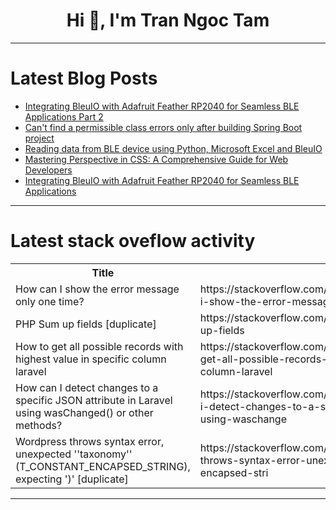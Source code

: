 <h1 align="center">Hi 👋, I'm Tran Ngoc Tam</h1>

---

# Latest Blog Posts 
<!-- BLOG-POST-LIST:START -->
- [Integrating BleuIO with Adafruit Feather RP2040 for Seamless BLE Applications Part 2](https://dev.to/bleuiot/integrating-bleuio-with-adafruit-feather-rp2040-for-seamless-ble-applications-part-2-1o1e)
- [Can&#39;t find a permissible class errors only after building Spring Boot project](https://dev.to/emine_tekcan_9628ffbf4770/cant-find-a-permissible-class-errors-only-after-building-spring-boot-project-4m4b)
- [Reading data from BLE device using Python, Microsoft Excel and BleuIO](https://dev.to/bleuiot/reading-data-from-ble-device-using-python-microsoft-excel-and-bleuio-24jg)
- [Mastering Perspective in CSS: A Comprehensive Guide for Web Developers](https://dev.to/softheartengineer/mastering-perspective-in-css-a-comprehensive-guide-for-web-developers-4dh)
- [Integrating BleuIO with Adafruit Feather RP2040 for Seamless BLE Applications](https://dev.to/bleuiot/integrating-bleuio-with-adafruit-feather-rp2040-for-seamless-ble-applications-3cff)
<!-- BLOG-POST-LIST:END -->

---

# Latest stack oveflow activity
<table>
  <tr><th>Title</th><th>Link</th></tr>
  <!-- STACKOVERFLOW:START --><tr><td>How can I show the error message only one time?</td><td>https://stackoverflow.com/questions/79162110/how-can-i-show-the-error-message-only-one-time</td></tr><tr><td>PHP Sum up fields [duplicate]</td><td>https://stackoverflow.com/questions/79161767/php-sum-up-fields</td></tr><tr><td>How to get all possible records with highest value in specific column laravel</td><td>https://stackoverflow.com/questions/79161461/how-to-get-all-possible-records-with-highest-value-in-specific-column-laravel</td></tr><tr><td>How can I detect changes to a specific JSON attribute in Laravel using wasChanged&lpar;&rpar; or other methods?</td><td>https://stackoverflow.com/questions/79161358/how-can-i-detect-changes-to-a-specific-json-attribute-in-laravel-using-waschange</td></tr><tr><td>Wordpress throws syntax error, unexpected &#39;&#39;taxonomy&#39;&#39; &lpar;T_CONSTANT_ENCAPSED_STRING&rpar;, expecting &#39;&rpar;&#39; [duplicate]</td><td>https://stackoverflow.com/questions/79161074/wordpress-throws-syntax-error-unexpected-taxonomy-t-constant-encapsed-stri</td></tr><!-- STACKOVERFLOW:END -->
</table>

---


